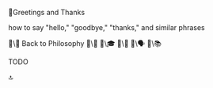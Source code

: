📛Greetings
and Thanks

how to say \"hello,\"
\"goodbye,\" \"thanks,\"
and similar phrases

🔗\🧠 Back to Philosophy
🔗\🚀
🔗\🎓
🔗\🌳
🔗\🗣️
🔗\📚

TODO

🔝
